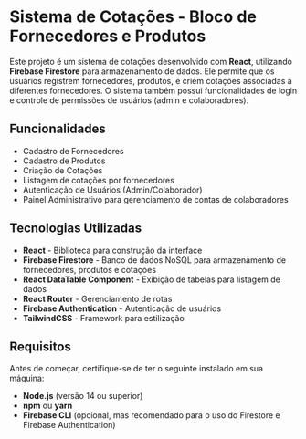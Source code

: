 # Sistema de Cotações - Bloco de Fornecedores e Produtos

Este projeto é um sistema de cotações desenvolvido com **React**, utilizando **Firebase Firestore** para armazenamento de dados. Ele permite que os usuários registrem fornecedores, produtos, e criem cotações associadas a diferentes fornecedores. O sistema também possui funcionalidades de login e controle de permissões de usuários (admin e colaboradores).

## Funcionalidades

- Cadastro de Fornecedores
- Cadastro de Produtos
- Criação de Cotações
- Listagem de cotações por fornecedores
- Autenticação de Usuários (Admin/Colaborador)
- Painel Administrativo para gerenciamento de contas de colaboradores

## Tecnologias Utilizadas

- **React** - Biblioteca para construção da interface
- **Firebase Firestore** - Banco de dados NoSQL para armazenamento de fornecedores, produtos e cotações
- **React DataTable Component** - Exibição de tabelas para listagem de dados
- **React Router** - Gerenciamento de rotas
- **Firebase Authentication** - Autenticação de usuários
- **TailwindCSS** - Framework para estilização

## Requisitos

Antes de começar, certifique-se de ter o seguinte instalado em sua máquina:

- **Node.js** (versão 14 ou superior)
- **npm** ou **yarn**
- **Firebase CLI** (opcional, mas recomendado para o uso do Firestore e Firebase Authentication)
